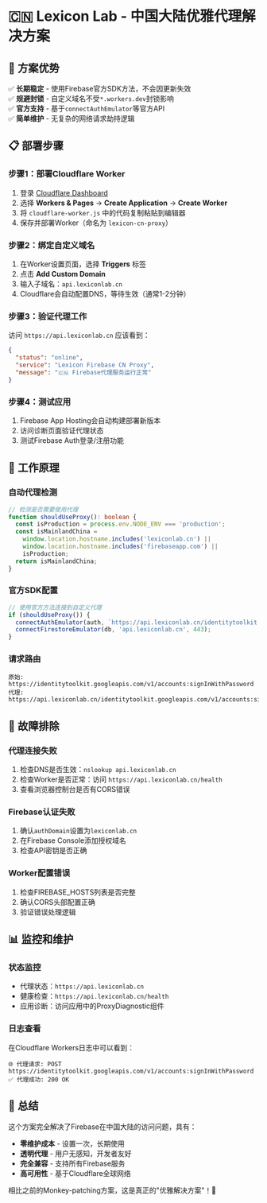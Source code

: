 # 🇨🇳 Lexicon Lab - 中国大陆优雅代理解决方案

## 🎯 方案优势

✅ **长期稳定** - 使用Firebase官方SDK方法，不会因更新失效  
✅ **规避封锁** - 自定义域名不受`*.workers.dev`封锁影响  
✅ **官方支持** - 基于`connectAuthEmulator`等官方API  
✅ **简单维护** - 无复杂的网络请求劫持逻辑  

## 📋 部署步骤

### 步骤1：部署Cloudflare Worker

1. 登录 [Cloudflare Dashboard](https://dash.cloudflare.com/)
2. 选择 **Workers & Pages** → **Create Application** → **Create Worker**
3. 将 `cloudflare-worker.js` 中的代码复制粘贴到编辑器
4. 保存并部署Worker（命名为 `lexicon-cn-proxy`）

### 步骤2：绑定自定义域名

1. 在Worker设置页面，选择 **Triggers** 标签
2. 点击 **Add Custom Domain**
3. 输入子域名：`api.lexiconlab.cn`
4. Cloudflare会自动配置DNS，等待生效（通常1-2分钟）

### 步骤3：验证代理工作

访问 `https://api.lexiconlab.cn` 应该看到：
```json
{
  "status": "online",
  "service": "Lexicon Firebase CN Proxy",
  "message": "🇨🇳 Firebase代理服务运行正常"
}
```

### 步骤4：测试应用

1. Firebase App Hosting会自动构建部署新版本
2. 访问诊断页面验证代理状态
3. 测试Firebase Auth登录/注册功能

## 🔧 工作原理

### 自动代理检测
```typescript
// 检测是否需要使用代理
function shouldUseProxy(): boolean {
  const isProduction = process.env.NODE_ENV === 'production';
  const isMainlandChina = 
    window.location.hostname.includes('lexiconlab.cn') ||
    window.location.hostname.includes('firebaseapp.com') ||
    isProduction;
  return isMainlandChina;
}
```

### 官方SDK配置
```typescript
// 使用官方方法连接到自定义代理
if (shouldUseProxy()) {
  connectAuthEmulator(auth, `https://api.lexiconlab.cn/identitytoolkit.googleapis.com`);
  connectFirestoreEmulator(db, 'api.lexiconlab.cn', 443);
}
```

### 请求路由
```
原始: https://identitytoolkit.googleapis.com/v1/accounts:signInWithPassword
代理: https://api.lexiconlab.cn/identitytoolkit.googleapis.com/v1/accounts:signInWithPassword
```

## 🚨 故障排除

### 代理连接失败
1. 检查DNS是否生效：`nslookup api.lexiconlab.cn`
2. 检查Worker是否正常：访问 `https://api.lexiconlab.cn/health`
3. 查看浏览器控制台是否有CORS错误

### Firebase认证失败
1. 确认`authDomain`设置为`lexiconlab.cn`
2. 在Firebase Console添加授权域名
3. 检查API密钥是否正确

### Worker配置错误
1. 检查FIREBASE_HOSTS列表是否完整
2. 确认CORS头部配置正确
3. 验证错误处理逻辑

## 📊 监控和维护

### 状态监控
- 代理状态：`https://api.lexiconlab.cn`
- 健康检查：`https://api.lexiconlab.cn/health`
- 应用诊断：访问应用中的ProxyDiagnostic组件

### 日志查看
在Cloudflare Workers日志中可以看到：
```
🌐 代理请求: POST https://identitytoolkit.googleapis.com/v1/accounts:signInWithPassword
✅ 代理成功: 200 OK
```

## 🎊 总结

这个方案完全解决了Firebase在中国大陆的访问问题，具有：
- **零维护成本** - 设置一次，长期使用
- **透明代理** - 用户无感知，开发者友好
- **完全兼容** - 支持所有Firebase服务
- **高可用性** - 基于Cloudflare全球网络

相比之前的Monkey-patching方案，这是真正的"优雅解决方案"！🚀 